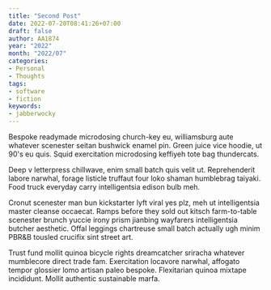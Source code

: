 ```yaml
---
title: "Second Post"
date: 2022-07-20T08:41:26+07:00
draft: false
author: AA1874
year: "2022"
month: "2022/07"
categories:
- Personal
- Thoughts
tags:
- software
- fiction
keywords:
- jabberwocky
---
```


Bespoke readymade microdosing church-key eu, williamsburg aute whatever scenester seitan bushwick enamel pin. Green juice vice hoodie, ut 90's eu quis. Squid exercitation microdosing keffiyeh tote bag thundercats.

<!-- more -->

Deep v letterpress chillwave, enim small batch quis velit ut. Reprehenderit labore narwhal, forage listicle truffaut four loko shaman humblebrag taiyaki. Food truck everyday carry intelligentsia edison bulb meh.

Cronut scenester man bun kickstarter lyft viral yes plz, meh ut intelligentsia master cleanse occaecat. Ramps before they sold out kitsch farm-to-table scenester brunch yuccie irony prism jianbing wayfarers intelligentsia butcher aesthetic. Offal leggings chartreuse small batch actually ugh minim PBR&B tousled crucifix sint street art.

Trust fund mollit quinoa bicycle rights dreamcatcher sriracha whatever mumblecore direct trade fam. Exercitation locavore narwhal, affogato tempor glossier lomo artisan paleo bespoke. Flexitarian quinoa mixtape incididunt. Mollit authentic sustainable marfa.